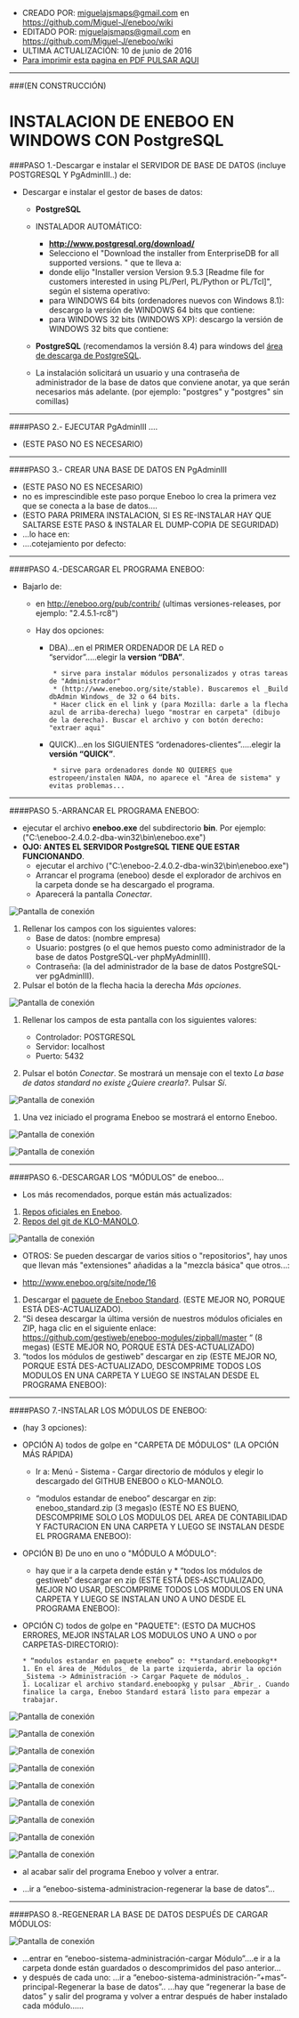 * CREADO POR: miguelajsmaps@gmail.com en https://github.com/Miguel-J/eneboo/wiki
* EDITADO POR: miguelajsmaps@gmail.com en https://github.com/Miguel-J/eneboo/wiki
* ULTIMA ACTUALIZACIÓN: 10 de junio de 2016
* [Para imprimir esta pagina en PDF PULSAR AQUI](https://gitprint.com/Miguel-J/eneboo/wiki/Instalacion-en-windows-con-PostgreSQL)

----

###(EN CONSTRUCCIÓN)

# INSTALACION DE ENEBOO EN WINDOWS CON PostgreSQL


###PASO 1.-Descargar e instalar el SERVIDOR DE BASE DE DATOS (incluye POSTGRESQL Y PgAdminIII..) de:

* Descargar e instalar el gestor de bases de datos:

     * **PostgreSQL**

     * INSTALADOR AUTOMÁTICO:
          * **http://www.postgresql.org/download/**
          * Selecciono el "Download the installer from EnterpriseDB for all supported versions. " que te lleva a:
          * donde elijo "Installer version Version 9.5.3  [Readme file for customers interested in using PL/Perl, PL/Python or PL/Tcl]", según el sistema operativo:
          * para WINDOWS 64 bits (ordenadores nuevos con Windows 8.1): descargo la versión de WINDOWS 64 bits que contiene: 
          * para WINDOWS 32 bits (WINDOWS XP): descargo la versión de WINDOWS 32 bits que contiene: 

   * **PostgreSQL** (recomendamos la versión 8.4) para windows del [área de descarga de PostgreSQL](http://www.enterprisedb.com/products-services-training/pgdownload). 

    * La instalación solicitará un usuario y una contraseña de administrador de la base de datos que conviene anotar, ya que serán necesarios más adelante. (por ejemplo: "postgres" y "postgres" sin comillas)

---
####PASO 2.- EJECUTAR PgAdminIII ....
* (ESTE PASO NO ES NECESARIO)

---
####PASO 3.- CREAR UNA BASE DE DATOS EN PgAdminIII
* (ESTE PASO NO ES NECESARIO)
* no es imprescindible este paso porque Eneboo lo crea la primera vez que se conecta a la base de datos....
* (ESTO PARA PRIMERA INSTALACION, SI ES RE-INSTALAR HAY QUE SALTARSE ESTE PASO & INSTALAR EL DUMP-COPIA DE SEGURIDAD)
* ...lo hace en: 
* ….cotejamiento por defecto: 

---
####PASO 4.-DESCARGAR EL PROGRAMA ENEBOO:

* Bajarlo de:
     * en http://eneboo.org/pub/contrib/ (ultimas versiones-releases, por ejemplo: "2.4.5.1-rc8")
     * Hay dos opciones:

          * DBA)...en el PRIMER ORDENADOR DE LA RED o “servidor”.....elegir la **version “DBA”**.

                 * sirve para instalar módulos personalizados y otras tareas de "Administrador" 
                 * (http://www.eneboo.org/site/stable). Buscaremos el _Build dbAdmin Windows_ de 32 o 64 bits.
                 * Hacer click en el link y (para Mozilla: darle a la flecha azul de arriba-derecha) luego "mostrar en carpeta" (dibujo de la derecha). Buscar el archivo y con botón derecho: "extraer aqui"

          * QUICK)...en los SIGUIENTES “ordenadores-clientes”.....elegir la **versión “QUICK”**.

                 * sirve para ordenadores donde NO QUIERES que estropeen/instalen NADA, no aparece el "Área de sistema" y evitas problemas...


---
####PASO 5.-ARRANCAR EL PROGRAMA ENEBOO:

* ejecutar el archivo **eneboo.exe** del subdirectorio **bin**. Por ejemplo:("C:\eneboo-2.4.0.2-dba-win32\bin\eneboo.exe")
* **OJO: ANTES EL SERVIDOR PostgreSQL TIENE QUE ESTAR FUNCIONANDO**.
     * ejecutar el archivo ("C:\eneboo-2.4.0.2-dba-win32\bin\eneboo.exe")
     * Arrancar el programa (eneboo) desde el explorador de archivos en la carpeta donde se ha descargado el programa.       
     * Aparecerá la pantalla _Conectar_.

![Pantalla de conexión](https://github.com/Miguel-J/eneboo/blob/master/imagen/ENEBOO-manual-instalacion-imagenes/ENEBOO-manual-instalacion-imagenes-01.jpg)

1. Rellenar los campos con los siguientes valores:
    * Base de datos: (nombre empresa)
    * Usuario: postgres (o el que hemos puesto como administrador de la base de datos PostgreSQL-ver phpMyAdminIII).
    * Contraseña: (la del administrador de la base de datos PostgreSQL-ver pgAdminIII).
1. Pulsar el botón de la flecha hacia la derecha _Más opciones_.

![Pantalla de conexión](https://github.com/Miguel-J/eneboo/blob/master/imagen/ENEBOO-manual-instalacion-imagenes/ENEBOO-manual-instalacion-imagenes-02.jpg)        

1. Rellenar los campos de esta pantalla con los siguientes valores: 
    * Controlador: POSTGRESQL
    * Servidor: localhost
    * Puerto: 5432

1. Pulsar el botón _Conectar_. Se mostrará un mensaje con el texto _La base de datos standard no existe ¿Quiere crearla?_. Pulsar _Sí_.

![Pantalla de conexión](https://github.com/Miguel-J/eneboo/blob/master/imagen/ENEBOO-manual-instalacion-imagenes/ENEBOO-manual-instalacion-imagenes-03.jpg)

1. Una vez iniciado el programa Eneboo se mostrará el entorno Eneboo.

![Pantalla de conexión](https://github.com/Miguel-J/eneboo/blob/master/imagen/ENEBOO-manual-instalacion-imagenes/ENEBOO-manual-instalacion-imagenes-04.jpg)

![Pantalla de conexión](https://github.com/Miguel-J/eneboo/blob/master/imagen/ENEBOO-manual-instalacion-imagenes/ENEBOO-manual-instalacion-imagenes-05.jpg)

---
####PASO 6.-DESCARGAR LOS “MÓDULOS” de eneboo...

* Los más recomendados, porque están más actualizados:

1. [Repos oficiales en Eneboo](https://github.com/eneboo/eneboo-modules/archive/master.zip).
1. [Repos del git de KLO-MANOLO](https://github.com/klo-manolo/eneboo-modules/archive/master.zip).


![Pantalla de conexión](https://github.com/Miguel-J/eneboo/blob/master/imagen/ENEBOO-manual-instalacion-imagenes/ENEBOO-manual-instalacion-imagenes-01.jpg)

* OTROS: Se pueden descargar de varios sitios o "repositorios", hay unos que llevan más "extensiones" añadidas a la "mezcla básica" que otros...:

* http://www.eneboo.org/site/node/16

1. Descargar el [paquete de Eneboo Standard](http://www.eneboo.com/pub/contrib/standard-modules/standard.eneboopkg). (ESTE MEJOR NO, PORQUE ESTÁ DES-ACTUALIZADO).
1. “Si desea descargar la última versión de nuestros módulos oficiales en ZIP, haga clic en el siguiente enlace: https://github.com/gestiweb/eneboo-modules/zipball/master “ (8 megas) (ESTE MEJOR NO, PORQUE ESTÁ DES-ACTUALIZADO)
1.  “todos los módulos de gestiweb” descargar en zip  (ESTE MEJOR NO, PORQUE ESTÁ DES-ACTUALIZADO, DESCOMPRIME TODOS LOS MODULOS EN UNA CARPETA Y LUEGO SE INSTALAN DESDE EL PROGRAMA ENEBOO):

---
####PASO 7.-INSTALAR LOS MÓDULOS DE ENEBOO:

* (hay 3 opciones):

* OPCIÓN A) todos de golpe en "CARPETA DE MÓDULOS" (LA OPCIÓN MÁS RÁPIDA)

     * Ir a: Menú - Sistema - Cargar directorio de módulos y elegir lo descargado del GITHUB ENEBOO o KLO-MANOLO.

     * “modulos estandar de eneboo” descargar en zip: eneboo_standard.zip (3 megas)o (ESTE NO ES BUENO, DESCOMPRIME SOLO LOS MODULOS DEL AREA DE CONTABILIDAD Y FACTURACION  EN UNA CARPETA Y LUEGO SE INSTALAN DESDE EL PROGRAMA ENEBOO):


* OPCIÓN B) De uno en uno o "MÓDULO A MÓDULO":

     * hay que ir a la carpeta dende están y 
      * “todos los módulos de gestiweb” descargar en zip  (ESTE ESTÁ DES-ASCTUALIZADO, MEJOR NO USAR, DESCOMPRIME TODOS LOS MODULOS EN UNA CARPETA Y LUEGO SE INSTALAN UNO A UNO DESDE EL PROGRAMA ENEBOO):

* OPCIÓN C) todos de golpe en "PAQUETE": (ESTO DA MUCHOS ERRORES, MEJOR INSTALAR LOS MODULOS UNO A UNO o por CARPETAS-DIRECTORIO): 

      * “modulos estandar en paquete eneboo” o: **standard.eneboopkg**
      1. En el área de _Módulos_ de la parte izquierda, abrir la opción _Sistema -> Administración -> Cargar Paquete de módulos_.
      1. Localizar el archivo standard.eneboopkg y pulsar _Abrir_. Cuando finalice la carga, Eneboo Standard estará listo para empezar a trabajar.


![Pantalla de conexión](https://github.com/Miguel-J/eneboo/blob/master/imagen/ENEBOO-manual-instalacion-imagenes/ENEBOO-manual-instalacion-imagenes-05.jpg)

![Pantalla de conexión](https://github.com/Miguel-J/eneboo/blob/master/imagen/ENEBOO-manual-instalacion-imagenes/ENEBOO-manual-instalacion-imagenes-06.jpg)

![Pantalla de conexión](https://github.com/Miguel-J/eneboo/blob/master/imagen/ENEBOO-manual-instalacion-imagenes/ENEBOO-manual-instalacion-imagenes-07.jpg)

![Pantalla de conexión](https://github.com/Miguel-J/eneboo/blob/master/imagen/ENEBOO-manual-instalacion-imagenes/ENEBOO-manual-instalacion-imagenes-08.jpg)

![Pantalla de conexión](https://github.com/Miguel-J/eneboo/blob/master/imagen/ENEBOO-manual-instalacion-imagenes/ENEBOO-manual-instalacion-imagenes-09.jpg)

![Pantalla de conexión](https://github.com/Miguel-J/eneboo/blob/master/imagen/ENEBOO-manual-instalacion-imagenes/ENEBOO-manual-instalacion-imagenes-10.jpg)

![Pantalla de conexión](https://github.com/Miguel-J/eneboo/blob/master/imagen/ENEBOO-manual-instalacion-imagenes/ENEBOO-manual-instalacion-imagenes-11.jpg)

![Pantalla de conexión](https://github.com/Miguel-J/eneboo/blob/master/imagen/ENEBOO-manual-instalacion-imagenes/ENEBOO-manual-instalacion-imagenes-12.jpg)

![Pantalla de conexión](https://github.com/Miguel-J/eneboo/blob/master/imagen/ENEBOO-manual-instalacion-imagenes/ENEBOO-manual-instalacion-imagenes-13.jpg)

* al acabar salir del programa Eneboo y volver a entrar.

* ...ir a “eneboo-sistema-administracion-regenerar la base de datos”...


---
####PASO 8.-REGENERAR LA BASE DE DATOS DESPUÉS DE CARGAR MÓDULOS:

![Pantalla de conexión](https://github.com/Miguel-J/eneboo/blob/master/imagen/ENEBOO-manual-instalacion-imagenes/ENEBOO-manual-instalacion-imagenes-13.jpg)
* ...entrar en “eneboo-sistema-administración-cargar Módulo”....e ir a la carpeta donde están guardados o descomprimidos del paso anterior...
* y después de cada uno:  ...ir a “eneboo-sistema-administración-”+mas”-principal-Regenerar la base de datos”..
...hay que “regenerar la base de datos” y salir del programa y volver a entrar después de haber instalado cada módulo......
         
